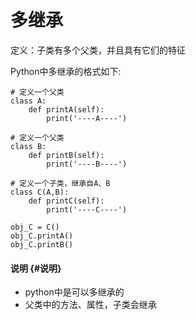 # 多继承

定义：子类有多个父类，并且具有它们的特征

Python中多继承的格式如下:

```
# 定义一个父类
class A:
    def printA(self):
        print('----A----')

# 定义一个父类
class B:
    def printB(self):
        print('----B----')

# 定义一个子类，继承自A、B
class C(A,B):
    def printC(self):
        print('----C----')

obj_C = C()
obj_C.printA()
obj_C.printB()
```

#### 说明 {#说明}

* python中是可以多继承的
* 父类中的方法、属性，子类会继承



